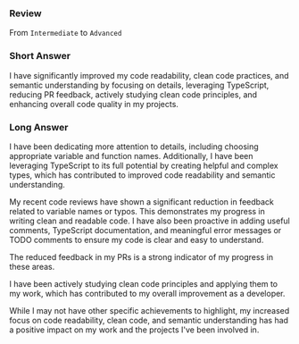 ### Review

From `Intermediate` to `Advanced`

### Short Answer

I have significantly improved my code readability, clean code practices, and semantic understanding by focusing on details, leveraging TypeScript, reducing PR feedback, actively studying clean code principles, and enhancing overall code quality in my projects.

### Long Answer

I have been dedicating more attention to details, including choosing appropriate variable and function names. Additionally, I have been leveraging TypeScript to its full potential by creating helpful and complex types, which has contributed to improved code readability and semantic understanding.

My recent code reviews have shown a significant reduction in feedback related to variable names or typos. This demonstrates my progress in writing clean and readable code. I have also been proactive in adding useful comments, TypeScript documentation, and meaningful error messages or TODO comments to ensure my code is clear and easy to understand.

The reduced feedback in my PRs is a strong indicator of my progress in these areas.

I have been actively studying clean code principles and applying them to my work, which has contributed to my overall improvement as a developer.

While I may not have other specific achievements to highlight, my increased focus on code readability, clean code, and semantic understanding has had a positive impact on my work and the projects I've been involved in.
